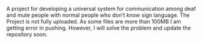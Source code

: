 A project for developing a universal system for communication among deaf and mute people with normal people who don’t know sign language. The Project is not fully uploaded. As some files are more than 100MB I am getting error in pushing. However, I will solve the problem and update the repository soon.
